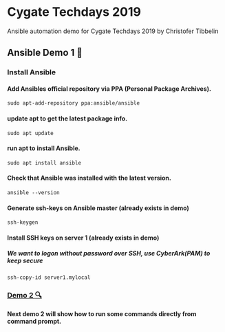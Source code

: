 # Cygate Techdays 2019
Ansible automation demo for Cygate Techdays 2019 by Christofer Tibbelin

## Ansible Demo 1 :dvd:

### Install Ansible

#### Add Ansibles official repository via PPA (Personal Package Archives).
```shell
sudo apt-add-repository ppa:ansible/ansible
```

#### update apt to get the latest package info.
```shell
sudo apt update
```

#### run apt to install Ansible.
```shell
sudo apt install ansible
```

#### Check that Ansible was installed with the latest version.
```shell
ansible --version
```
#### Generate ssh-keys on Ansible master (already exists in demo)
```shell
ssh-keygen
```

#### Install SSH keys on server 1 (already exists in demo)
##### *We want to logon without password over SSH, use CyberArk(PAM) to keep secure*
```shell
ssh-copy-id server1.mylocal
```


### [Demo 2 :mag:](../demo2/)
#### Next demo 2 will show how to run some commands directly from command prompt.
